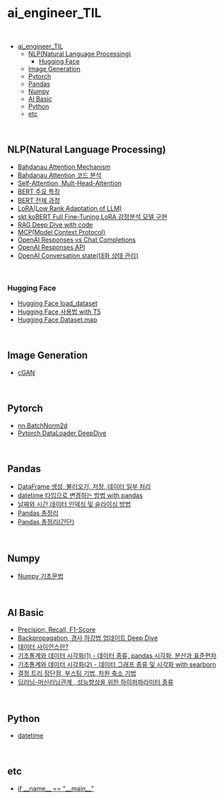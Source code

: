 # ai_engineer_TIL

<br>

- [ai\_engineer\_TIL](#ai_engineer_til)
  - [NLP(Natural Language Processing)](#nlpnatural-language-processing)
    - [Hugging Face](#hugging-face)
  - [Image Generation](#image-generation)
  - [Pytorch](#pytorch)
  - [Pandas](#pandas)
  - [Numpy](#numpy)
  - [AI Basic](#ai-basic)
  - [Python](#python)
  - [etc](#etc)

<br>

## NLP(Natural Language Processing)

- [Bahdanau Attention Mechanism](https://github.com/AI-Dev-Lex-Kim/ai_engineer_TIL/blob/main/%EC%9E%90%EC%97%B0%EC%96%B4/Bahdanau%20Attention%20Mechanism.md)
- [Bahdanau Attention 코드 분석](https://github.com/AI-Dev-Lex-Kim/ai_engineer_TIL/blob/main/%EC%9E%90%EC%97%B0%EC%96%B4/Bahdanau%20Attention%20%EC%BD%94%EB%93%9C%20%EB%B6%84%EC%84%9D.md)
- [Self-Attention, Mult-Head-Attention](https://github.com/AI-Dev-Lex-Kim/ai_engineer_TIL/blob/main/%EC%9E%90%EC%97%B0%EC%96%B4/Self-Attention%2C%20Mult-Head-Attention.md)
- [BERT 주요 특징](https://github.com/AI-Dev-Lex-Kim/ai_engineer_TIL/blob/main/%EC%9E%90%EC%97%B0%EC%96%B4/BERT%20%EC%A3%BC%EC%9A%94%20%ED%8A%B9%EC%A7%95.md)
- [BERT 전체 과정](https://github.com/AI-Dev-Lex-Kim/ai_engineer_TIL/blob/main/%EC%9E%90%EC%97%B0%EC%96%B4/BERT%20%EC%A0%84%EC%B2%B4%20%EA%B3%BC%EC%A0%95.md)
- [LoRA(Low Rank Adaptation of LLM)](<https://github.com/AI-Dev-Lex-Kim/ai_engineer_TIL/blob/main/%EC%9E%90%EC%97%B0%EC%96%B4/LoRA(Low%20Rank%20Adaptation%20of%20LLM).md>)
- [skt koBERT Full Fine-Tuning LoRA 감정분석 모델 구현](https://github.com/AI-Dev-Lex-Kim/ai_engineer_TIL/blob/main/%EC%9E%90%EC%97%B0%EC%96%B4/skt%20koBERT%20Full%20Fine-Tuning%20LoRA%20%EA%B0%90%EC%A0%95%EB%B6%84%EC%84%9D%20%EB%AA%A8%EB%8D%B8%20%EA%B5%AC%ED%98%84.md)
- [RAG Deep Dive with code](<https://github.com/AI-Dev-Lex-Kim/ai_engineer_TIL/blob/main/%EC%9E%90%EC%97%B0%EC%96%B4/RAG(Retrieval-Agumented%20Generation)%20Deep%20Dive%20with%20code.md>)
- [MCP(Model Context Protocol)](<https://github.com/AI-Dev-Lex-Kim/ai_engineer_TIL/blob/main/%EC%9E%90%EC%97%B0%EC%96%B4/MCP(Model%20Context%20Protocol).md>)
- [OpenAI Responses vs Chat Completions](https://github.com/AI-Dev-Lex-Kim/ai_engineer_TIL/blob/main/%EC%9E%90%EC%97%B0%EC%96%B4/OpenAI%20Responses%20vs%20Chat%20Completions.md)
- [OpenAI Responses API](https://github.com/AI-Dev-Lex-Kim/ai_engineer_TIL/blob/main/%EC%9E%90%EC%97%B0%EC%96%B4/OpenAI%20Responses%20API.md)
- [OpenAI Conversation state(대화 상태 관리)]()

<br>

### Hugging Face

- [Hugging Face load_dataset](<https://github.com/AI-Dev-Lex-Kim/ai_engineer_TIL/blob/main/%EC%9E%90%EC%97%B0%EC%96%B4/dataset%20load_dataset().md>)
- [Hugging Face 사용법 with T5](https://github.com/AI-Dev-Lex-Kim/ai_engineer_TIL/blob/main/%EC%9E%90%EC%97%B0%EC%96%B4/hugging%20face%20T5%20%EC%82%AC%EC%9A%A9%EB%B2%95.md)
- [Hugging Face Dataset.map](https://github.com/AI-Dev-Lex-Kim/ai_engineer_TIL/blob/main/%EC%9E%90%EC%97%B0%EC%96%B4/Hugging%20Face%20Dataset%20map.md)

<br>

## Image Generation

- [cGAN](https://github.com/AI-Dev-Lex-Kim/ai_engineer_TIL/blob/main/Image%20Generation/cGAN.md)

<br>

## Pytorch

- [nn.BatchNorm2d](https://github.com/AI-Dev-Lex-Kim/ai_engineer_TIL/blob/main/Pytorch/nn_BatchNorm2d.md)
- [Pytorch DataLoader DeepDive](https://github.com/AI-Dev-Lex-Kim/ai_engineer_TIL/blob/main/Pytorch/Pytorch%20DataLoader%20DeepDive.md)

<br>

## Pandas

- [DataFrame 생성, 불러오기, 저장, 데이터 일부 처리](https://github.com/FE-Lex-Kim/ai_engineer_TIL/blob/main/Pandas/DataFrame%20%EC%83%9D%EC%84%B1%2C%20%EB%B6%88%EB%9F%AC%EC%98%A4%EA%B8%B0%2C%20%EC%A0%80%EC%9E%A5%2C%20%EB%8D%B0%EC%9D%B4%ED%84%B0%20%EC%9D%BC%EB%B6%80%20%EC%B2%98%EB%A6%AC.md)
- [datetime 타입으로 변경하는 방법 with pandas](https://github.com/FE-Lex-Kim/ai_engineer_TIL/blob/main/Pandas/datetime%20%ED%83%80%EC%9E%85%EC%9C%BC%EB%A1%9C%20%EB%B3%80%EA%B2%BD%ED%95%98%EB%8A%94%20%EB%B0%A9%EB%B2%95%20with%20pandas.md)
- [날짜와 시간 데이터 인덱싱 및 슬라이싱 방법](https://github.com/FE-Lex-Kim/ai_engineer_TIL/blob/main/Pandas/%EB%82%A0%EC%A7%9C%EC%99%80%20%EC%8B%9C%EA%B0%84%20%EB%8D%B0%EC%9D%B4%ED%84%B0%20%EC%9D%B8%EB%8D%B1%EC%8B%B1%20%EB%B0%8F%20%EC%8A%AC%EB%9D%BC%EC%9D%B4%EC%8B%B1%20%EB%B0%A9%EB%B2%95.md)
- [Pandas 총정리](https://github.com/FE-Lex-Kim/ai_engineer_TIL/blob/main/Pandas/Pandas%20%EC%B4%9D%EC%A0%95%EB%A6%AC.md)
- [Pandas 총정리(간단)](<https://github.com/FE-Lex-Kim/ai_engineer_TIL/blob/main/Pandas/Pandas%20%EC%B4%9D%EC%A0%95%EB%A6%AC(%EA%B0%84%EB%8B%A8).md>)

<br>

## Numpy

- [Numpy 기초문법](https://github.com/FE-Lex-Kim/ai_engineer_TIL/blob/main/Numpy/Numpy%20%EA%B8%B0%EC%B4%88%EB%AC%B8%EB%B2%95.md)

<br>

## AI Basic

- [Precision, Recall, F1-Score](https://github.com/AI-Dev-Lex-Kim/ai_engineer_TIL/blob/main/AI%20%EC%97%94%EC%A7%80%EB%8B%88%EC%96%B4%20%EA%B8%B0%EC%B4%88%20%EC%A7%80%EC%8B%9D/Precision%2C%20Recall%2C%20F1-Score%20.md)
- [Backpropagation, 경사 하강법 업데이트 Deep Dive](https://github.com/AI-Dev-Lex-Kim/ai_engineer_TIL/blob/main/AI%20%EC%97%94%EC%A7%80%EB%8B%88%EC%96%B4%20%EA%B8%B0%EC%B4%88%20%EC%A7%80%EC%8B%9D/Backpropagation%2C%20%EA%B2%BD%EC%82%AC%20%ED%95%98%EA%B0%95%EB%B2%95%20%EC%97%85%EB%8D%B0%EC%9D%B4%ED%8A%B8%20Deep%20Dive.md)
- [데이터 사이언스란?](https://github.com/FE-Lex-Kim/ai_engineer_TIL/blob/main/AI%20%EC%97%94%EC%A7%80%EB%8B%88%EC%96%B4%20%EA%B8%B0%EC%B4%88%20%EC%A7%80%EC%8B%9D/%EB%8D%B0%EC%9D%B4%ED%84%B0%20%EC%82%AC%EC%9D%B4%EC%96%B8%EC%8A%A4%EB%9E%80%3F.md)
- [기초통계와 데이터 시각화(1) - 데이터 종류, pandas 시각화, 분산과 표준편차](<https://github.com/FE-Lex-Kim/ai_engineer_TIL/blob/main/AI%20%EC%97%94%EC%A7%80%EB%8B%88%EC%96%B4%20%EA%B8%B0%EC%B4%88%20%EC%A7%80%EC%8B%9D/%EA%B8%B0%EC%B4%88%ED%86%B5%EA%B3%84%EC%99%80%20%EB%8D%B0%EC%9D%B4%ED%84%B0%20%EC%8B%9C%EA%B0%81%ED%99%94(1)%20-%20%EB%8D%B0%EC%9D%B4%ED%84%B0%20%EC%A2%85%EB%A5%98%2C%20pandas%20%EC%8B%9C%EA%B0%81%ED%99%94%2C%20%EB%B6%84%EC%82%B0%EA%B3%BC%20%ED%91%9C%EC%A4%80%ED%8E%B8%EC%B0%A8.md>)
- [기초통계와 데이터 시각화(2) - 데이터 그래프 종류 및 시각화 with searborn](<https://github.com/FE-Lex-Kim/ai_engineer_TIL/blob/main/AI%20%EC%97%94%EC%A7%80%EB%8B%88%EC%96%B4%20%EA%B8%B0%EC%B4%88%20%EC%A7%80%EC%8B%9D/%EA%B8%B0%EC%B4%88%ED%86%B5%EA%B3%84%EC%99%80%20%EB%8D%B0%EC%9D%B4%ED%84%B0%20%EC%8B%9C%EA%B0%81%ED%99%94(2)%20-%20%EB%8D%B0%EC%9D%B4%ED%84%B0%20%EA%B7%B8%EB%9E%98%ED%94%84%20%EC%A2%85%EB%A5%98%20%EB%B0%8F%20%EC%8B%9C%EA%B0%81%ED%99%94%20with%20searborn.md>)
- [결정 트리 장단점, 부스팅 기법, 차원 축소 기법](https://github.com/AI-Dev-Lex-Kim/ai_engineer_TIL/blob/main/AI%20%EC%97%94%EC%A7%80%EB%8B%88%EC%96%B4%20%EA%B8%B0%EC%B4%88%20%EC%A7%80%EC%8B%9D/%EA%B2%B0%EC%A0%95%20%ED%8A%B8%EB%A6%AC%20%EC%9E%A5%EB%8B%A8%EC%A0%90%2C%20%EB%B6%80%EC%8A%A4%ED%8C%85%20%EA%B8%B0%EB%B2%95%2C%20%EC%B0%A8%EC%9B%90%20%EC%B6%95%EC%86%8C%20%EA%B8%B0%EB%B2%95.md)
- [딥러닝-머신러닝관계 , 성능향상을 위한 하이퍼파라미터 종류](https://github.com/AI-Dev-Lex-Kim/ai_engineer_TIL/blob/main/AI%20%EC%97%94%EC%A7%80%EB%8B%88%EC%96%B4%20%EA%B8%B0%EC%B4%88%20%EC%A7%80%EC%8B%9D/%EB%94%A5%EB%9F%AC%EB%8B%9D-%EB%A8%B8%EC%8B%A0%EB%9F%AC%EB%8B%9D%EA%B4%80%EA%B3%84%20%2C%20%EC%84%B1%EB%8A%A5%ED%96%A5%EC%83%81%EC%9D%84%20%EC%9C%84%ED%95%9C%20%ED%95%98%EC%9D%B4%ED%8D%BC%ED%8C%8C%EB%9D%BC%EB%AF%B8%ED%84%B0%20%EC%A2%85%EB%A5%98.md)

<br>

## Python

- [datetime](https://github.com/FE-Lex-Kim/ai_engineer_TIL/blob/main/python/datetime.md)

<br>

## etc

- [if \_\_name\_\_ == "\_\_main\_\_"](https://github.com/AI-Dev-Lex-Kim/ai_engineer_TIL/blob/main/etc/if%20__name__%20%3D%3D%20__main__.md)

<br>
